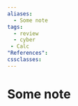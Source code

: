 ```yaml
---
aliases:
  - Some note
tags:
  - review
  - cyber
 - Calc
"References":
cssclasses:
---
```

# Some note


